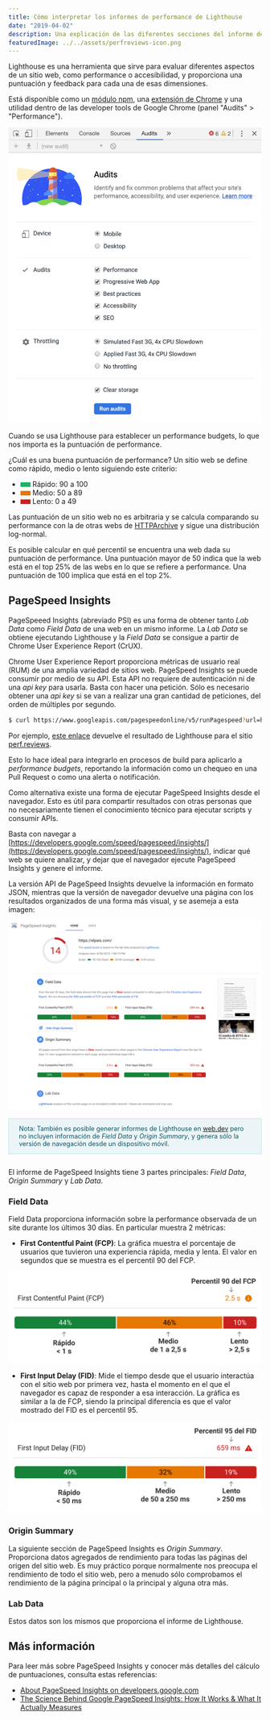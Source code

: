 ```yaml
---
title: Cómo interpretar los informes de performance de Lighthouse
date: "2019-04-02"
description: Una explicación de las diferentes secciones del informe de rendimiento de Lighthouse y cómo se calculan sus puntuactiones.
featuredImage: ../../assets/perfreviews-icon.png
---
```


Lighthouse es una herramienta que sirve para evaluar diferentes aspectos de un sitio web, como performance o accesibilidad, y proporciona una puntuación y feedback para cada una de esas dimensiones.

Está disponible como un [módulo npm](https://github.com/GoogleChrome/lighthouse), una [extensión de Chrome](https://chrome.google.com/webstore/detail/lighthouse/blipmdconlkpinefehnmjammfjpmpbjk) y una utilidad dentro de las developer tools de Google Chrome (panel "Audits" > "Performance").

![Detalle del panel Audit en las herramientas de desarrollador de Google Chrome](assets/chrome-devtools-audit.png)

Cuando se usa Lighthouse para establecer un performance budgets, lo que nos importa es la puntuación de performance.

¿Cuál es una buena puntuación de performance? Un sitio web se define como rápido, medio o lento siguiendo este criterio:

* <span style="width:20px;height:9px;display:inline-block;background:#18b663"></span> Rápido: 90 a 100
* <span style="width:20px;height:9px;display:inline-block;background:#e67700"></span> Medio: 50 a 89
* <span style="width:20px;height:9px;display:inline-block;background:#c7221f"></span> Lento: 0 a 49

Las puntuación de un sitio web no es arbitraria y se calcula comparando su performance con la de otras webs de [HTTPArchive](https://httparchive.org/) y sigue una distribución log-normal.

Es posible calcular en qué percentil se encuentra una web dada su puntuación de performance. Una puntuación mayor de 50 indica que la web está en el top 25% de las webs en lo que se refiere a performance. Una puntuación de 100 implica que está en el top 2%.

## PageSpeed Insights

PageSpeeed Insights (abreviado PSI) es una forma de obtener tanto _Lab Data_ como _Field Data_ de una web en un mismo informe. La _Lab Data_ se obtiene ejecutando Lighthouse y la _Field Data_ se consigue a partir de Chrome User Experience Report (CrUX).

Chrome User Experience Report proporciona métricas de usuario real (RUM) de una amplia variedad de sitios web. PageSpeed Insights se puede consumir por medio de su API. Esta API no requiere de autenticación ni de una _api key_ para usarla. Basta con hacer una petición. Sólo es necesario obtener una _api key_ si se van a realizar una gran cantidad de peticiones, del orden de múltiples por segundo.

```sh
$ curl https://www.googleapis.com/pagespeedonline/v5/runPagespeed?url=https://example.com
```

Por ejemplo, [este enlace](https://www.googleapis.com/pagespeedonline/v5/runPagespeed?url=https://perf.reviews) devuelve el resultado de Lighthouse para el sitio [perf.reviews](https://perf.reviews).

Esto lo hace ideal para integrarlo en procesos de build para aplicarlo a _performance budgets_, reportando la información como un chequeo en una Pull Request o como una alerta o notificación.

Como alternativa existe una forma de ejecutar PageSpeed Insights desde el navegador. Esto es útil para compartir resultados con otras personas que no necesariamente tienen el conocimiento técnico para ejecutar scripts y consumir APIs.

Basta con navegar a [https://developers.google.com/speed/pagespeed/insights/](https://developers.google.com/speed/pagespeed/insights/), indicar qué web se quiere analizar, y dejar que el navegador ejecute PageSpeed Insights y genere el informe.

La versión API de PageSpeed Insights devuelve la información en formato JSON, mientras que la versión de navegador devuelve una página con los resultados organizados de una forma más visual, y se asemeja a esta imagen:

![Vista general de un informe de Lighthouse](assets/lighthouse-report-overview.png)

<div style="font-size: 0.9em; color: #0c5460;background-color: #ebf5f7;border: 1px solid #bee5eb;padding: .75rem 1.25rem;margin-bottom:calc(1.75rem - 1px);">
Nota: También es posible generar informes de Lighthouse en <a href="https://web.dev/measure">web.dev</a> pero no incluyen información de <i>Field Data</i> y <i>Origin Summary</i>, y genera sólo la versión de navegación desde un dispositivo móvil.
</div>

El informe de PageSpeed Insights tiene 3 partes principales: _Field Data_, _Origin Summary_ y _Lab Data_.

### Field Data
Field Data proporciona información sobre la performance observada de un site durante los últimos 30 días. En particular muestra 2 métricas:

- **First Contentful Paint (FCP)**: La gráfica muestra el porcentaje de usuarios que tuvieron una experiencia rápida, media y lenta. El valor en segundos que se muestra es el percentil 90 del FCP.

![Gráfica de FCP de Lighthouse anotada](assets/lighthouse-fcp-explicacion.png)

- **First Input Delay (FID)**: Mide el tiempo desde que el usuario interactúa con el sitio web por primera vez, hasta el momento en el que el navegador es capaz de responder a esa interacción. La gráfica es similar a la de FCP, siendo la principal diferencia es que el valor mostrado del FID es el percentil 95.

![Gráfica de FID de Lighthouse anotada](assets/lighthouse-fid-explicacion.png)

### Origin Summary
La siguiente sección de PageSpeed Insights es _Origin Summary_. Proporciona datos agregados de rendimiento para todas las páginas del origen del sitio web. Es muy práctico porque normalmente nos preocupa el rendimiento de todo el sitio web, pero a menudo sólo comprobamos el rendimiento de la página principal o la principal y alguna otra más.

### Lab Data
Estos datos son los mismos que proporciona el informe de Lighthouse.

## Más información

Para leer más sobre PageSpeed Insights y conocer más detalles del cálculo de puntuaciones, consulta estas referencias:

- [About PageSpeed Insights on developers.google.com](https://developers.google.com/speed/docs/insights/v5/about)
- [The Science Behind Google PageSpeed Insights: How It Works & What It Actually Measures](https://wpsmackdown.com/google-pagespeed-insights-explained/)
